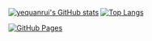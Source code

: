 
[![yequanrui's GitHub stats](https://github-readme-stats.vercel.app/api?username=yequanrui&show_icons=true&theme=prussian)](https://github.com/yequanrui/yequanrui)
[![Top Langs](https://github-readme-stats.vercel.app/api/top-langs/?username=yequanrui&layout=compact&theme=prussian)](https://github.com/anuraghazra/github-readme-stats)

[![GitHub Pages](https://github-readme-stats.vercel.app/api/pin/?username=yequanrui&repo=yequanrui.github.io&theme=prussian)](https://github.com/yequanrui/yequanrui.github.io)
